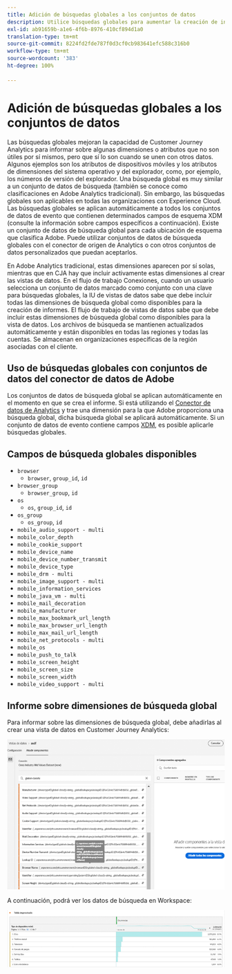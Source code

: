 ```yaml
---
title: Adición de búsquedas globales a los conjuntos de datos
description: Utilice búsquedas globales para aumentar la creación de informes con dimensiones útiles en Customer Journey Analytics.
exl-id: ab91659b-a1e6-4f6b-8976-410cf894d1a0
translation-type: tm+mt
source-git-commit: 8224fd2fde787f0d3cf0cb983641efc588c316b0
workflow-type: tm+mt
source-wordcount: '383'
ht-degree: 100%

---
```


# Adición de búsquedas globales a los conjuntos de datos

Las búsquedas globales mejoran la capacidad de Customer Journey Analytics para informar sobre algunas dimensiones o atributos que no son útiles por sí mismos, pero que sí lo son cuando se unen con otros datos. Algunos ejemplos son los atributos de dispositivos móviles y los atributos de dimensiones del sistema operativo y del explorador, como, por ejemplo, los números de versión del explorador. Una búsqueda global es muy similar a un conjunto de datos de búsqueda (también se conoce como clasificaciones en Adobe Analytics tradicional). Sin embargo, las búsquedas globales son aplicables en todas las organizaciones con Experience Cloud. Las búsquedas globales se aplican automáticamente a todos los conjuntos de datos de evento que contienen determinados campos de esquema XDM (consulte la información sobre campos específicos a continuación).
Existe un conjunto de datos de búsqueda global para cada ubicación de esquema que clasifica Adobe. Puede utilizar conjuntos de datos de búsqueda globales con el conector de origen de Analytics o con otros conjuntos de datos personalizados que puedan aceptarlos.

En Adobe Analytics tradicional, estas dimensiones aparecen por sí solas, mientras que en CJA hay que incluir activamente estas dimensiones al crear las vistas de datos. En el flujo de trabajo Conexiones, cuando un usuario selecciona un conjunto de datos marcado como conjunto con una clave para búsquedas globales, la IU de vistas de datos sabe que debe incluir todas las dimensiones de búsqueda global como disponibles para la creación de informes. El flujo de trabajo de vistas de datos sabe que debe incluir estas dimensiones de búsqueda global como disponibles para la vista de datos. Los archivos de búsqueda se mantienen actualizados automáticamente y están disponibles en todas las regiones y todas las cuentas. Se almacenan en organizaciones específicas de la región asociadas con el cliente.

## Uso de búsquedas globales con conjuntos de datos del conector de datos de Adobe

Los conjuntos de datos de búsqueda global se aplican automáticamente en el momento en que se crea el informe. Si está utilizando el [Conector de datos de Analytics](https://experienceleague.adobe.com/docs/experience-platform/sources/connectors/adobe-applications/analytics.html?lang=es-ES#connectors) y trae una dimensión para la que Adobe proporciona una búsqueda global, dicha búsqueda global se aplicará automáticamente. Si un conjunto de datos de evento contiene campos [XDM](https://experienceleague.adobe.com/docs/experience-platform/xdm/home.html?lang=es-ES), es posible aplicarle búsquedas globales.

## Campos de búsqueda globales disponibles

* `browser`
   * `browser`, `group_id`, `id`
* `browser_group`
   * `browser_group`, `id`
* `os`
   * `os`,  `group_id`,  `id`
* `os_group`
   * `os_group`,  `id`
* `mobile_audio_support - multi`
* `mobile_color_depth`
* `mobile_cookie_support`
* `mobile_device_name`
* `mobile_device_number_transmit`
* `mobile_device_type`
* `mobile_drm - multi`
* `mobile_image_support - multi`
* `mobile_information_services`
* `mobile_java_vm - multi`
* `mobile_mail_decoration`
* `mobile_manufacturer`
* `mobile_max_bookmark_url_length`
* `mobile_max_browser_url_length`
* `mobile_max_mail_url_length`
* `mobile_net_protocols - multi`
* `mobile_os`
* `mobile_push_to_talk`
* `mobile_screen_height`
* `mobile_screen_size`
* `mobile_screen_width`
* `mobile_video_support - multi`

## Informe sobre dimensiones de búsqueda global

Para informar sobre las dimensiones de búsqueda global, debe añadirlas al crear una vista de datos en Customer Journey Analytics:

![](assets/global-lookup.png)

A continuación, podrá ver los datos de búsqueda en Workspace:

![](assets/gl-reporting.png)
